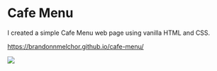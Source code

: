 # Cafe Menu

I created a simple Cafe Menu web page using vanilla HTML and CSS.

https://brandonnmelchor.github.io/cafe-menu/

![](https://github.com/brandonnmelchor/FCC-Cafe-Menu/blob/main/screenshot.png?raw=true)

